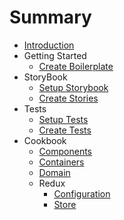 # Summary

* [Introduction](README.md)
* Getting Started
  * [Create Boilerplate](CREATE_BOILERPLATE.md)
* StoryBook
  * [Setup Storybook](SETUP_STORYBOOK.md)
  * [Create Stories](CREATE_STORIES.md)
* Tests
  * [Setup Tests](SETUP_TESTS.md)
  * [Create Tests](CREATE_TESTS.md)
* Cookbook
  * [Components](COMPONENTS.md)
  * [Containers](CONTAINERS.md)
  * [Domain](DOMAIN.md)
  * Redux
    * [Configuration](REDUX_CONFIGURATION.md)
    * [Store](REDUX_STORE.md)
